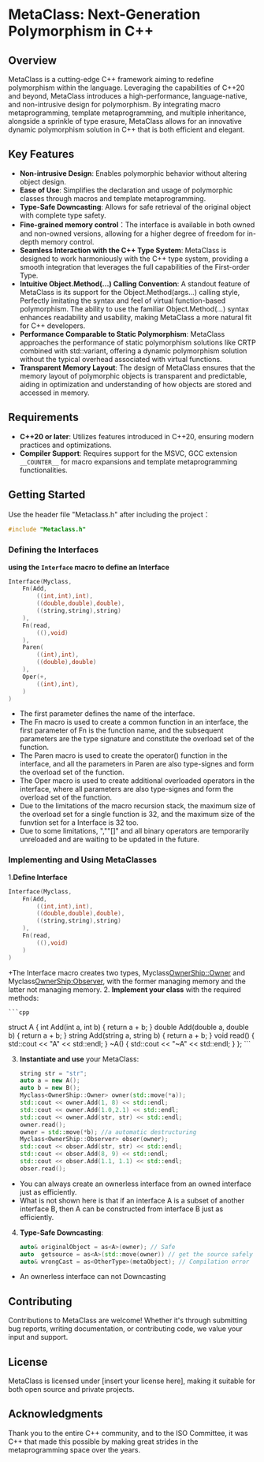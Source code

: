 # MetaClass: Next-Generation Polymorphism in C++

## Overview

MetaClass is a cutting-edge C++ framework aiming to redefine polymorphism within the language. Leveraging the capabilities of C++20 and beyond, MetaClass introduces a high-performance, language-native, and non-intrusive design for polymorphism. By integrating macro metaprogramming, template metaprogramming, and multiple inheritance, alongside a sprinkle of type erasure, MetaClass allows for an innovative dynamic polymorphism solution in C++ that is both efficient and elegant.

## Key Features

- **Non-intrusive Design**: Enables polymorphic behavior without altering object design.
- **Ease of Use**: Simplifies the declaration and usage of polymorphic classes through macros and template metaprogramming.
- **Type-Safe Downcasting**: Allows for safe retrieval of the original object with complete type safety.
- **Fine-grained memory control**：The interface is available in both owned and non-owned versions, allowing for a higher degree of freedom for in-depth memory control.
- **Seamless Interaction with the C++ Type System**: MetaClass is designed to work harmoniously with the C++ type system, providing a smooth integration that leverages the full capabilities of the First-order Type.
- **Intuitive Object.Method(...) Calling Convention**: A standout feature of MetaClass is its support for the Object.Method(args...) calling style, Perfectly imitating the syntax and feel of virtual function-based polymorphism. The ability to use the familiar Object.Method(...) syntax enhances readability and usability, making MetaClass a more natural fit for C++ developers.
- **Performance Comparable to Static Polymorphism**: MetaClass approaches the performance of static polymorphism solutions like CRTP combined with std::variant, offering a dynamic polymorphism solution without the typical overhead associated with virtual functions.
- **Transparent Memory Layout**: The design of MetaClass ensures that the memory layout of polymorphic objects is transparent and predictable, aiding in optimization and understanding of how objects are stored and accessed in memory.


## Requirements

- **C++20 or later**: Utilizes features introduced in C++20, ensuring modern practices and optimizations.
- **Compiler Support**: Requires support for the MSVC, GCC extension `__COUNTER__` for macro expansions and template metaprogramming functionalities.

## Getting Started

Use the header file "Metaclass.h" after including the project：
```cpp
#include "Metaclass.h"
```

### Defining the Interfaces

**using the `Interface` macro to define an Interface**

```cpp
Interface(Myclass,
    Fn(Add,
        ((int,int),int),
		((double,double),double),
		((string,string),string)
    ),
    Fn(read,
        ((),void)
    ),
    Paren(
        ((int),int),
		((double),double)
    ),
    Oper(+,
        ((int),int),
    )
)
```
+ The first parameter defines the name of the interface.
+ The Fn macro is used to create a common function in an interface, the first parameter of Fn is the function name, and the subsequent parameters are the type signature and constitute the overload set of the function.
+ The Paren macro is used to create the operator() function in the interface, and all the parameters in Paren are also type-signes and form the overload set of the function.
+ The Oper macro is used to create additional overloaded operators in the interface, where all parameters are also type-signes and form the overload set of the function.
+ Due to the limitations of the macro recursion stack, the maximum size of the overload set for a single function is 32, and the maximum size of the funvtion set for a Interface is 32 too.
+ Due to some limitations, ",""[]" and all binary operators are temporarily unreloaded and are waiting to be updated in the future.

### Implementing and Using MetaClasses
1.**Define Interface**
```cpp
Interface(Myclass,
    Fn(Add,
        ((int,int),int),
		((double,double),double),
		((string,string),string)
    ),
    Fn(read,
        ((),void)
    )
)
```
+The Interface macro creates two types, Myclass<OwnerShip::Owner> and Myclass<OwnerShip:Observer>, with the former managing memory and the latter not managing memory.
2. **Implement your class** with the required methods:

    ```cpp
struct A
{
	int Add(int a, int b) { return a + b; }
    double Add(double a, double b) { return a + b; }
    string Add(string a, string b) { return a + b; }
    void read() { std::cout << "A" << std::endl; }
    ~A() { std::cout << "~A" << std::endl; }
};
    ```
    
3. **Instantiate and use** your MetaClass:

    ```cpp
    string str = "str";
    auto a = new A();
    auto b = new B();
    Myclass<OwnerShip::Owner> owner(std::move(*a));
    std::cout << owner.Add(1, 8) << std::endl;
    std::cout << owner.Add(1.0,2.1) << std::endl;
    std::cout << owner.Add(str, str) << std::endl;
    owner.read();
    owner = std::move(*b); //a automatic destructuring
    Myclass<OwnerShip::Observer> obser(owner);
    std::cout << obser.Add(str, str) << std::endl;
    std::cout << obser.Add(8, 9) << std::endl;
    std::cout << obser.Add(1.1, 1.1) << std::endl;
    obser.read();
    ```
+ You can always create an ownerless interface from an owned interface just as efficiently.
+ What is not shown here is that if an interface A is a subset of another interface B, then A can be constructed from interface B just as efficiently.
4. **Type-Safe Downcasting**:

    ```cpp
    auto& originalObject = as<A>(owner); // Safe
    auto  getsource = as<A>(std::move(owner)) // get the source safely
    auto& wrongCast = as<OtherType>(metaObject); // Compilation error
    ```
+ An ownerless interface can not Downcasting
## Contributing

Contributions to MetaClass are welcome! Whether it's through submitting bug reports, writing documentation, or contributing code, we value your input and support.

## License

MetaClass is licensed under [insert your license here], making it suitable for both open source and private projects.

## Acknowledgments

Thank you to the entire C++ community, and to the ISO Committee, it was C++ that made this possible by making great strides in the metaprogramming space over the years.
